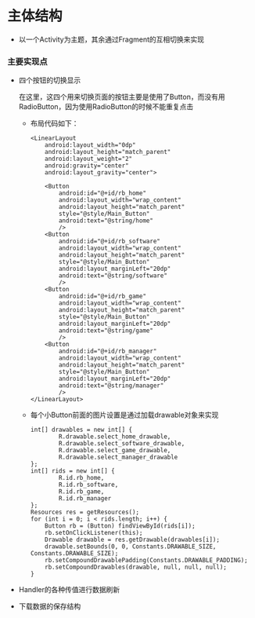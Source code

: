 
# 主体结构
- 以一个Activity为主题，其余通过Fragment的互相切换来实现

### 主要实现点

- 四个按钮的切换显示

  在这里，这四个用来切换页面的按钮主要是使用了Button，而没有用RadioButton，因为使用RadioButton的时候不能重复点击
  - 布局代码如下：
  
        <LinearLayout
            android:layout_width="0dp"
            android:layout_height="match_parent"
            android:layout_weight="2"
            android:gravity="center"
            android:layout_gravity="center">

            <Button
                android:id="@+id/rb_home"
                android:layout_width="wrap_content"
                android:layout_height="match_parent"
                style="@style/Main_Button"
                android:text="@string/home"
                />
            <Button
                android:id="@+id/rb_software"
                android:layout_width="wrap_content"
                android:layout_height="match_parent"
                style="@style/Main_Button"
                android:layout_marginLeft="20dp"
                android:text="@string/software"
                />
            <Button
                android:id="@+id/rb_game"
                android:layout_width="wrap_content"
                android:layout_height="match_parent"
                style="@style/Main_Button"
                android:layout_marginLeft="20dp"
                android:text="@string/game"
                />
            <Button
                android:id="@+id/rb_manager"
                android:layout_width="wrap_content"
                android:layout_height="match_parent"
                style="@style/Main_Button"
                android:layout_marginLeft="20dp"
                android:text="@string/manager"
                />
        </LinearLayout>
        
  - 每个小Button前面的图片设置是通过加载drawable对象来实现
  
        int[] drawables = new int[] {
                R.drawable.select_home_drawable,
                R.drawable.select_software_drawable,
                R.drawable.select_game_drawable,
                R.drawable.select_manager_drawable
        };
        int[] rids = new int[] {
                R.id.rb_home,
                R.id.rb_software,
                R.id.rb_game,
                R.id.rb_manager
        };
        Resources res = getResources();
        for (int i = 0; i < rids.length; i++) {
            Button rb = (Button) findViewById(rids[i]);
            rb.setOnClickListener(this);
            Drawable drawable = res.getDrawable(drawables[i]);
            drawable.setBounds(0, 0, Constants.DRAWABLE_SIZE, Constants.DRAWABLE_SIZE);
            rb.setCompoundDrawablePadding(Constants.DRAWABLE_PADDING);
            rb.setCompoundDrawables(drawable, null, null, null);
        }
- Handler的各种传值进行数据刷新

- 下载数据的保存结构
